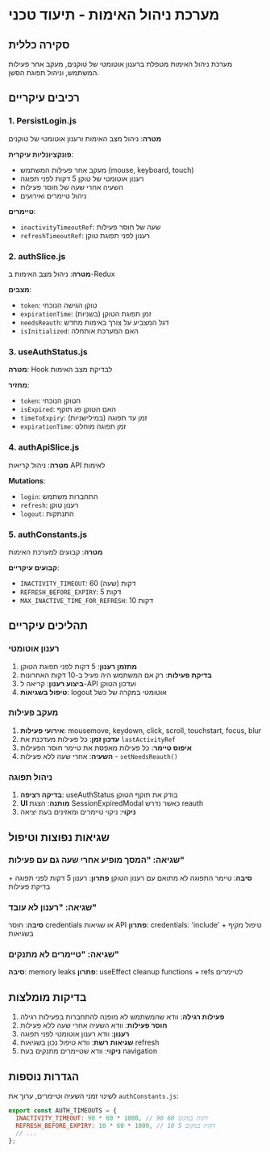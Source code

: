 # מערכת ניהול האימות - תיעוד טכני

## סקירה כללית

מערכת ניהול האימות מטפלת ברענון אוטומטי של טוקנים, מעקב אחר פעילות המשתמש, וניהול תפוגת הסשן.

## רכיבים עיקריים

### 1. PersistLogin.js
**מטרה**: ניהול מצב האימות ורענון אוטומטי של טוקנים

**פונקציונליות עיקרית**:
- מעקב אחר פעילות המשתמש (mouse, keyboard, touch)
- רענון אוטומטי של טוקן 5 דקות לפני תפוגה
- השעיה אחרי שעה של חוסר פעילות
- ניהול טיימרים ואירועים

**טיימרים**:
- `inactivityTimeoutRef`: שעה של חוסר פעילות
- `refreshTimeoutRef`: רענון לפני תפוגת טוקן

### 2. authSlice.js
**מטרה**: ניהול מצב האימות ב-Redux

**מצבים**:
- `token`: טוקן הגישה הנוכחי
- `expirationTime`: זמן תפוגת הטוקן (בשניות)
- `needsReauth`: דגל המצביע על צורך באימות מחדש
- `isInitialized`: האם המערכת אותחלה

### 3. useAuthStatus.js
**מטרה**: Hook לבדיקת מצב האימות

**מחזיר**:
- `token`: הטוקן הנוכחי
- `isExpired`: האם הטוקן פג תוקף
- `timeToExpiry`: זמן עד תפוגה (במילישניות)
- `expirationTime`: זמן תפוגה מוחלט

### 4. authApiSlice.js
**מטרה**: ניהול קריאות API לאימות

**Mutations**:
- `login`: התחברות משתמש
- `refresh`: רענון טוקן
- `logout`: התנתקות

### 5. authConstants.js
**מטרה**: קבועים למערכת האימות

**קבועים עיקריים**:
- `INACTIVITY_TIMEOUT`: 60 דקות (שעה)
- `REFRESH_BEFORE_EXPIRY`: 5 דקות
- `MAX_INACTIVE_TIME_FOR_REFRESH`: 10 דקות

## תהליכים עיקריים

### רענון אוטומטי
1. **מתזמן רענון**: 5 דקות לפני תפוגת הטוקן
2. **בדיקת פעילות**: רק אם המשתמש היה פעיל ב-10 דקות האחרונות
3. **ביצוע רענון**: קריאה ל-API ועדכון הטוקן
4. **טיפול בשגיאות**: logout אוטומטי במקרה של כשל

### מעקב פעילות
1. **אירועי פעילות**: mousemove, keydown, click, scroll, touchstart, focus, blur
2. **עדכון זמן**: כל פעילות מעדכנת את `lastActivityRef`
3. **איפוס טיימר**: כל פעילות מאפסת את טיימר חוסר הפעילות
4. **השעיה**: אחרי שעה ללא פעילות - `setNeedsReauth()`

### ניהול תפוגה
1. **בדיקה רציפה**: useAuthStatus בודק את תוקף הטוקן
2. **UI מותנה**: הצגת SessionExpiredModal כאשר נדרש reauth
3. **ניקוי**: ניקוי טיימרים ומאזינים בעת יציאה

## שגיאות נפוצות וטיפול

### שגיאה: "המסך מופיע אחרי שעה גם עם פעילות"
**סיבה**: טיימר התפוגה לא מתואם עם רענון הטוקן
**פתרון**: רענון 5 דקות לפני תפוגה + בדיקת פעילות

### שגיאה: "רענון לא עובד"
**סיבה**: חוסר credentials או שגיאות API
**פתרון**: credentials: 'include' + טיפול מקיף בשגיאות

### שגיאה: "טיימרים לא מתנקים"
**סיבה**: memory leaks
**פתרון**: useEffect cleanup functions + refs לטיימרים

## בדיקות מומלצות

1. **פעילות רגילה**: וודא שהמשתמש לא מופנה להתחברות בפעילות רגילה
2. **חוסר פעילות**: וודא השעיה אחרי שעה ללא פעילות
3. **רענון**: וודא רענון אוטומטי לפני תפוגה
4. **שגיאות רשת**: וודא טיפול נכון בשגיאות refresh
5. **ניקוי**: וודא שטיימרים מתנקים בעת navigation

## הגדרות נוספות

לשינוי זמני השעיה וטיימרים, ערוך את `authConstants.js`:

```javascript
export const AUTH_TIMEOUTS = {
  INACTIVITY_TIMEOUT: 90 * 60 * 1000, // 90 דקות במקום 60
  REFRESH_BEFORE_EXPIRY: 10 * 60 * 1000, // 10 דקות במקום 5
  // ...
};
```
